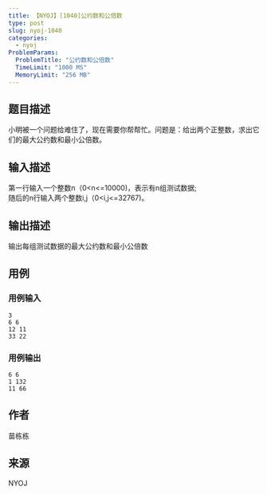 ```yaml
---
title: 【NYOJ】[1040]公约数和公倍数
type: post
slug: nyoj-1040
categories:
  - nyoj
ProblemParams:
  ProblemTitle: "公约数和公倍数"
  TimeLimit: "1000 MS"
  MemoryLimit: "256 MB"
---
```


## 题目描述

小明被一个问题给难住了，现在需要你帮帮忙。问题是：给出两个正整数，求出它们的最大公约数和最小公倍数。

## 输入描述

第一行输入一个整数n（0<n<=10000)，表示有n组测试数据;  
随后的n行输入两个整数i,j（0<i,j<=32767)。

## 输出描述

输出每组测试数据的最大公约数和最小公倍数

## 用例

### 用例输入

```
3
6 6
12 11
33 22

```  

### 用例输出

```
6 6
1 132
11 66
```

## 作者

苗栋栋

## 来源

NYOJ
